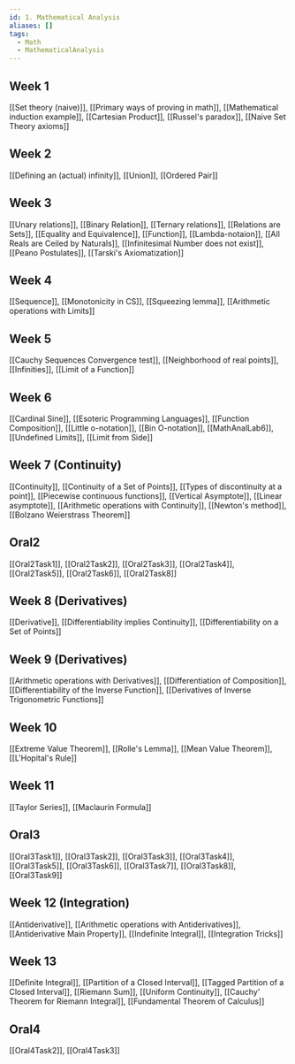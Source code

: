 ```yaml
---
id: 1. Mathematical Analysis
aliases: []
tags:
  - Math
  - MathematicalAnalysis
---
```

## Week 1
[[Set theory (naive)]], [[Primary ways of proving in math]], [[Mathematical induction example]], [[Cartesian Product]], [[Russel's paradox]], [[Naive Set Theory axioms]]
## Week 2
[[Defining an (actual) infinity]], [[Union]], [[Ordered Pair]]
## Week 3
[[Unary relations]], [[Binary Relation]], [[Ternary relations]], [[Relations are Sets]], [[Equality and Equivalence]], [[Function]], [[Lambda-notaion]], [[All Reals are Ceiled by Naturals]], [[Infinitesimal Number does not exist]], [[Peano Postulates]], [[Tarski's Axiomatization]]
## Week 4
[[Sequence]], [[Monotonicity in CS]], [[Squeezing lemma]], [[Arithmetic operations with Limits]]
## Week 5
[[Cauchy Sequences Convergence test]], [[Neighborhood of real points]], [[Infinities]], [[Limit of a Function]]
## Week 6
[[Cardinal Sine]], [[Esoteric Programming Languages]], [[Function Composition]], [[Little o-notation]], [[Bin O-notation]], [[MathAnalLab6]], [[Undefined Limits]], [[Limit from Side]]
## Week 7 (Continuity)
[[Continuity]], [[Continuity of a Set of Points]], [[Types of discontinuity at a point]], [[Piecewise continuous functions]], [[Vertical Asymptote]], [[Linear asymptote]], [[Arithmetic operations with Continuity]], [[Newton's method]], [[Bolzano Weierstrass Theorem]]
## Oral2
[[Oral2Task1]], [[Oral2Task2]], [[Oral2Task3]], [[Oral2Task4]], [[Oral2Task5]], [[Oral2Task6]], [[Oral2Task8]]
## Week 8 (Derivatives)
[[Derivative]], [[Differentiability implies Continuity]], [[Differentiability on a Set of Points]]
## Week 9 (Derivatives)
[[Arithmetic operations with Derivatives]], [[Differentiation of Composition]], [[Differentiability of the Inverse Function]], [[Derivatives of Inverse Trigonometric Functions]]
## Week 10
[[Extreme Value Theorem]], [[Rolle's Lemma]], [[Mean Value Theorem]], [[L'Hopital's Rule]]
## Week 11
[[Taylor Series]], [[Maclaurin Formula]]
## Oral3
[[Oral3Task1]], [[Oral3Task2]], [[Oral3Task3]], [[Oral3Task4]], [[Oral3Task5]], [[Oral3Task6]], [[Oral3Task7]], [[Oral3Task8]], [[Oral3Task9]]
## Week 12 (Integration)
[[Antiderivative]], [[Arithmetic operations with Antiderivatives]], [[Antiderivative Main Property]], [[Indefinite Integral]], [[Integration Tricks]]
## Week 13
[[Definite Integral]], [[Partition of a Closed Interval]], [[Tagged Partition of a Closed Interval]], [[Riemann Sum]], [[Uniform Continuity]], [[Cauchy' Theorem for Riemann Integral]], [[Fundamental Theorem of Calculus]]
## Oral4
[[Oral4Task2]], [[Oral4Task3]]
